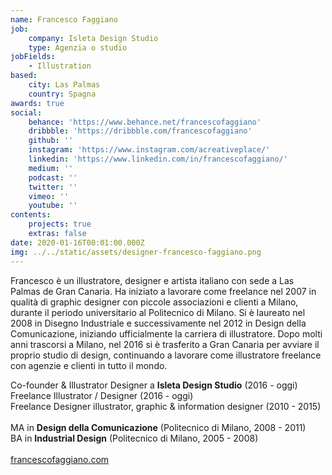 ```yaml
---
name: Francesco Faggiano
job:
    company: Isleta Design Studio
    type: Agenzia o studio
jobFields:
    - Illustration
based:
    city: Las Palmas
    country: Spagna
awards: true
social:
    behance: 'https://www.behance.net/francescofaggiano'
    dribbble: 'https://dribbble.com/francescofaggiano'
    github: ''
    instagram: 'https://www.instagram.com/acreativeplace/'
    linkedin: 'https://www.linkedin.com/in/francescofaggiano/'
    medium: ''
    podcast: ''
    twitter: ''
    vimeo: ''
    youtube: ''
contents:
    projects: true
    extras: false
date: 2020-01-16T00:01:00.000Z
img: ../../static/assets/designer-francesco-faggiano.png
---
```


Francesco è un illustratore, designer e artista italiano con sede a Las Palmas de Gran Canaria.
Ha iniziato a lavorare come freelance nel 2007 in qualità di graphic designer con piccole associazioni e clienti a Milano, durante il periodo universitario al Politecnico di Milano. Si è laureato nel 2008 in Disegno Industriale e successivamente nel 2012 in Design della Comunicazione, iniziando ufficialmente la carriera di illustratore. Dopo molti anni trascorsi a Milano, nel 2016 si è trasferito a Gran Canaria per avviare il proprio studio di design, continuando a lavorare come illustratore freelance con agenzie e clienti in tutto il mondo.

Co-founder & Illustrator Designer a **Isleta Design Studio** (2016 - oggi)  
Freelance Illustrator / Designer (2016 - oggi)  
Freelance Designer illustrator, graphic & information designer (2010 - 2015)<br><br>
MA in **Design della Comunicazione** (Politecnico di Milano, 2008 - 2011)  
BA in **Industrial Design** (Politecnico di Milano, 2005 - 2008)<br><br>
[francescofaggiano.com](https://francescofaggiano.com/)
